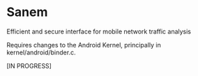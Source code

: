 # Sanem
Efficient and secure interface for mobile network traffic analysis

Requires changes to the Android Kernel, principally in kernel/android/binder.c.


[IN PROGRESS]
